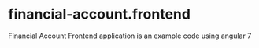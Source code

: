 # financial-account.frontend
Financial Account Frontend application is an example code using angular 7
